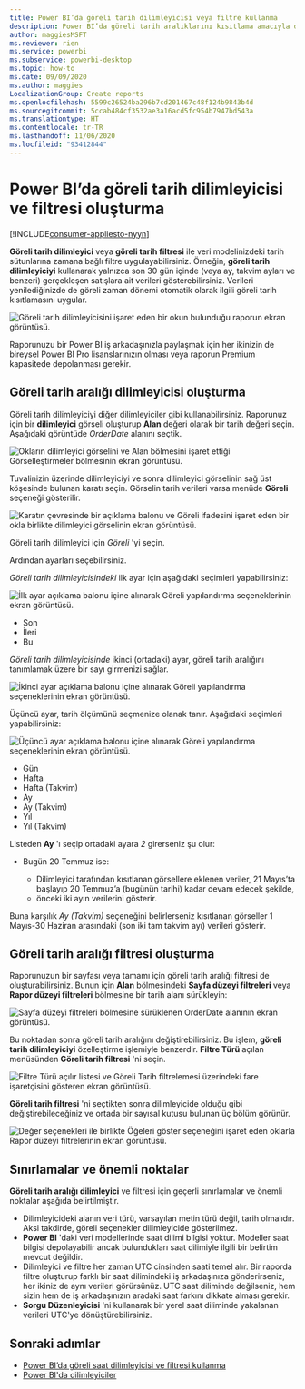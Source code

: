 ```yaml
---
title: Power BI’da göreli tarih dilimleyicisi veya filtre kullanma
description: Power BI’da göreli tarih aralıklarını kısıtlama amacıyla dilimleyicileri veya filtreleri kullanmayı öğrenin
author: maggiesMSFT
ms.reviewer: rien
ms.service: powerbi
ms.subservice: powerbi-desktop
ms.topic: how-to
ms.date: 09/09/2020
ms.author: maggies
LocalizationGroup: Create reports
ms.openlocfilehash: 5599c26524ba296b7cd201467c48f124b9843b4d
ms.sourcegitcommit: 5ccab484cf3532ae3a16acd5fc954b7947bd543a
ms.translationtype: HT
ms.contentlocale: tr-TR
ms.lasthandoff: 11/06/2020
ms.locfileid: "93412844"
---
```

# <a name="creating-a-relative-date-slicer-and-filter-in-power-bi"></a>Power BI’da göreli tarih dilimleyicisi ve filtresi oluşturma

[!INCLUDE[consumer-appliesto-nyyn](../includes/consumer-appliesto-nyyn.md)]

**Göreli tarih dilimleyici** veya **göreli tarih filtresi** ile veri modelinizdeki tarih sütunlarına zamana bağlı filtre uygulayabilirsiniz. Örneğin, **göreli tarih dilimleyiciyi** kullanarak yalnızca son 30 gün içinde (veya ay, takvim ayları ve benzeri) gerçekleşen satışlara ait verileri gösterebilirsiniz. Verileri yenilediğinizde de göreli zaman dönemi otomatik olarak ilgili göreli tarih kısıtlamasını uygular.

![Göreli tarih dilimleyicisini işaret eden bir okun bulunduğu raporun ekran görüntüsü.](media/desktop-slicer-filter-date-range/relative-date-range-slicer-filter-01.png)

Raporunuzu bir Power BI iş arkadaşınızla paylaşmak için her ikinizin de bireysel Power BI Pro lisanslarınızın olması veya raporun Premium kapasitede depolanması gerekir.

## <a name="create-the-relative-date-range-slicer"></a>Göreli tarih aralığı dilimleyicisi oluşturma

Göreli tarih dilimleyiciyi diğer dilimleyiciler gibi kullanabilirsiniz. Raporunuz için bir **dilimleyici** görseli oluşturup **Alan** değeri olarak bir tarih değeri seçin. Aşağıdaki görüntüde *OrderDate* alanını seçtik.

![Okların dilimleyici görselini ve Alan bölmesini işaret ettiği Görselleştirmeler bölmesinin ekran görüntüsü.](media/desktop-slicer-filter-date-range/relative-date-range-slicer-filter-02.png)

Tuvalinizin üzerinde dilimleyiciyi ve sonra dilimleyici görselinin sağ üst köşesinde bulunan karatı seçin. Görselin tarih verileri varsa menüde **Göreli** seçeneği gösterilir.

![Karatın çevresinde bir açıklama balonu ve Göreli ifadesini işaret eden bir okla birlikte dilimleyici görselinin ekran görüntüsü.](media/desktop-slicer-filter-date-range/relative-date-range-slicer-filter-03.png)

Göreli tarih dilimleyici için *Göreli* 'yi seçin.

Ardından ayarları seçebilirsiniz.

*Göreli tarih dilimleyicisindeki* ilk ayar için aşağıdaki seçimleri yapabilirsiniz:

![İlk ayar açıklama balonu içine alınarak Göreli yapılandırma seçeneklerinin ekran görüntüsü.](media/desktop-slicer-filter-date-range/relative-date-range-slicer-filter-04.png)

* Son
* İleri
* Bu

*Göreli tarih dilimleyicisinde* ikinci (ortadaki) ayar, göreli tarih aralığını tanımlamak üzere bir sayı girmenizi sağlar.

![İkinci ayar açıklama balonu içine alınarak Göreli yapılandırma seçeneklerinin ekran görüntüsü.](media/desktop-slicer-filter-date-range/relative-date-range-slicer-filter-04a.png)

Üçüncü ayar, tarih ölçümünü seçmenize olanak tanır. Aşağıdaki seçimleri yapabilirsiniz:

![Üçüncü ayar açıklama balonu içine alınarak Göreli yapılandırma seçeneklerinin ekran görüntüsü.](media/desktop-slicer-filter-date-range/relative-date-range-slicer-filter-05.png)

* Gün
* Hafta
* Hafta (Takvim)
* Ay
* Ay (Takvim)
* Yıl
* Yıl (Takvim)

Listeden **Ay** 'ı seçip ortadaki ayara *2* girerseniz şu olur:

* Bugün 20 Temmuz ise:

    - Dilimleyici tarafından kısıtlanan görsellere eklenen veriler, 21 Mayıs’ta başlayıp 20 Temmuz’a (bugünün tarihi) kadar devam edecek şekilde,
    - önceki iki ayın verilerini gösterir.

Buna karşılık *Ay (Takvim)* seçeneğini belirlerseniz kısıtlanan görseller 1 Mayıs-30 Haziran arasındaki (son iki tam takvim ayı) verileri gösterir.

## <a name="create-the-relative-date-range-filter"></a>Göreli tarih aralığı filtresi oluşturma

Raporunuzun bir sayfası veya tamamı için göreli tarih aralığı filtresi de oluşturabilirsiniz. Bunun için **Alan** bölmesindeki **Sayfa düzeyi filtreleri** veya **Rapor düzeyi filtreleri** bölmesine bir tarih alanı sürükleyin:

![Sayfa düzeyi filtreleri bölmesine sürüklenen OrderDate alanının ekran görüntüsü.](media/desktop-slicer-filter-date-range/relative-date-range-slicer-filter-06.png)

Bu noktadan sonra göreli tarih aralığını değiştirebilirsiniz. Bu işlem, **göreli tarih dilimleyiciyi** özelleştirme işlemiyle benzerdir. **Filtre Türü** açılan menüsünden **Göreli tarih filtresi** 'ni seçin.

![Filtre Türü açılır listesi ve Göreli Tarih filtrelemesi üzerindeki fare işaretçisini gösteren ekran görüntüsü.](media/desktop-slicer-filter-date-range/relative-date-range-slicer-filter-07.png)

**Göreli tarih filtresi** 'ni seçtikten sonra dilimleyicide olduğu gibi değiştirebileceğiniz ve ortada bir sayısal kutusu bulunan üç bölüm görünür.

![Değer seçenekleri ile birlikte Öğeleri göster seçeneğini işaret eden oklarla Rapor düzeyi filtrelerinin ekran görüntüsü.](media/desktop-slicer-filter-date-range/relative-date-range-slicer-filter-08.png)

## <a name="limitations-and-considerations"></a>Sınırlamalar ve önemli noktalar

**Göreli tarih aralığı dilimleyici** ve filtresi için geçerli sınırlamalar ve önemli noktalar aşağıda belirtilmiştir.

* Dilimleyicideki alanın veri türü, varsayılan metin türü değil, tarih olmalıdır. Aksi takdirde, göreli seçenekler dilimleyicide gösterilmez.
* **Power BI** 'daki veri modellerinde saat dilimi bilgisi yoktur. Modeller saat bilgisi depolayabilir ancak bulundukları saat dilimiyle ilgili bir belirtim mevcut değildir.
* Dilimleyici ve filtre her zaman UTC cinsinden saati temel alır. Bir raporda filtre oluşturup farklı bir saat dilimindeki iş arkadaşınıza gönderirseniz, her ikiniz de aynı verileri görürsünüz. UTC saat diliminde değilseniz, hem sizin hem de iş arkadaşınızın aradaki saat farkını dikkate alması gerekir.
* **Sorgu Düzenleyicisi** 'ni kullanarak bir yerel saat diliminde yakalanan verileri UTC'ye dönüştürebilirsiniz.

## <a name="next-steps"></a>Sonraki adımlar

- [Power BI’da göreli saat dilimleyicisi ve filtresi kullanma](../create-reports/slicer-filter-relative-time.md)
- [Power BI'da dilimleyiciler](power-bi-visualization-slicers.md)
